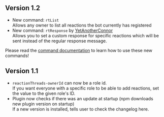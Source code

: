 ## Version 1.2
- New command: `rtList`  
Allows any owner to list all reactions the bot currently has registered
- New command: `rtResponse` by [YetAnotherConnor](https://github.com/YetAnotherConnor)  
Allows you to set a custom response for specific reactions which will be sent instead of the regular response message.  
  
Please read the [command documentation](https://github.com/MMPlugins/ReactionThreads#commands) to learn how to use these new commands!

## Version 1.1
- `reactionThreads-ownerId` can now be a role id.  
If you want everyone with a specific role to be able to add reactions, set the value to the given role's ID.
- Plugin now checks if there was an update at startup (npm downloads new plugin version on startup)  
If a new version is installed, tells user to check the changelog here.
